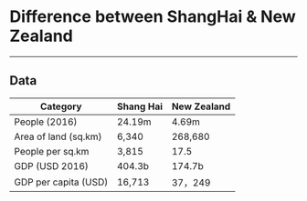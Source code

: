 # Difference between ShangHai & New Zealand
---
## Data
Category              | Shang Hai | New Zealand
--------------------- | --------- | -----------
People (2016)         | 24.19m    | 4.69m
Area of land (sq.km)  | 6,340     | 268,680
People per sq.km      | 3,815     | 17.5
GDP (USD 2016)        | 404.3b    | 174.7b
GDP per capita (USD)  | 16,713    | 37，249